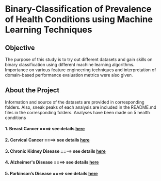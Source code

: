 # Binary-Classification of Prevalence of Health Conditions using Machine Learning Techniques

## Objective
The purpose of this study is to try out different datasets and gain skills on binary classification using different machine learning algorithms. Importance on various feature engineering techniques and interpretation of domain-based performance evaluation metrics were also given.

## About the Project

Information and source of the datasets are provided in corresponding folders. Also, sneak peaks of each analysis are included in the README.md files in the corresponding folders.
Analyses have been made on 5 health conditions

#### 1.	Breast Cancer ====>  see details [here]( https://github.com/SumaiaParveen/Binary-Classifier-Health-Condition/blob/main/Breast%20Cancer%20%20Prediction/README.md)
#### 2.	Cervical Cancer ====>  see details [here]( https://github.com/SumaiaParveen/Binary-Classifier-Health-Condition/blob/main/Cervical%20Cancer%20Test%20Result%20Prediction/README.md)
#### 3.	Chronic Kidney Disease ====>  see details [here]( https://github.com/SumaiaParveen/Binary-Classifier-Health-Condition/blob/main/Chronic%20Kidney%20Disease%20Prediction/README.md)
#### 4.	Alzheimer's Disease ====>  see details [here]( https://github.com/SumaiaParveen/Binary-Classifier-Health-Condition/blob/main/Dementia%20Prediction/README.md)
#### 5.	Parkinson’s Disease ====>  see details [here]( https://github.com/SumaiaParveen/Binary-Classifier-Health-Condition/blob/main/Parkinsons%20Prediction/README.md)



